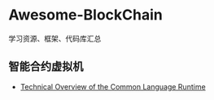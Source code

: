 # Awesome-BlockChain
学习资源、框架、代码库汇总

## 智能合约虚拟机
- [Technical Overview of the Common Language Runtime](http://csc.lsu.edu/~gb/csc7700/Reading/CLR.pdf)
